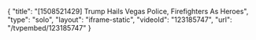 {
    "title": "[1508521429] Trump Hails Vegas Police, Firefighters As Heroes",
    "type": "solo",
    "layout": "iframe-static",
    "videoId": "123185747",
    "url": "\/tvpembed\/123185747"
}